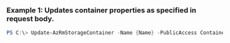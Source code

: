 ### Example 1: Updates container properties as specified in request body.
```powershell
PS C:\> Update-AzRmStorageContainer -Name {Name} -PublicAccess Container -StorageAccount {StorageAccount}
```

